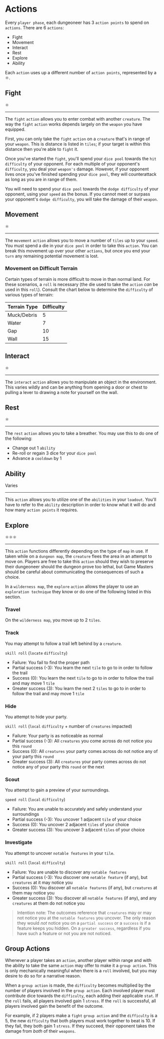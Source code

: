 # Actions

Every `player phase`, each dungeoneer has 3 `action points` to spend on `actions`. There are 6 `actions`:

- Fight
- Movement
- Interact
- Rest
- Explore
- Ability

Each `action` uses up a different number of `action points`, represented by a ⚛️.

## Fight

⚛️

---

The `fight` `action` allows you to enter combat with another `creature`. The way the `fight` `action` works depends largely on the `weapon` you have equipped.

First, you can only take the `fight` `action` on a `creature` that's in range of your `weapon`. This is distance is listed in `tiles`; if your target is within this distance then you're able to `fight` it.

Once you've started the `fight`, you'll spend your `dice pool` towards the `hit difficulty` of your opponent. For each multiple of your opponent's `difficulty`, you deal your `weapon's` damage. However, if your opponent lives once you've finished spending your `dice pool`, they will counterattack as long as you are in range of them.

You will need to spend your `dice pool` towards the `dodge difficulty` of your opponent, using your `speed` as the bonus. If you cannot meet or surpass your opponent's `dodge difficulty`, you will take the damage of their `weapon`.

## Movement

⚛️

---

The `movement` `action` allows you to move a number of `tiles` up to your `speed`. You must spend a die in your `dice pool` in order to take this `action`. You can break this movement up over your other `actions`, but once you end your `turn` any remaining potential movement is lost.

### Movement on Difficult Terrain

Certain types of terrain is more difficult to move in than normal land. For these scenarios, a `roll` is necessary (the die used to take the `action` _can_ be used in this `roll`). Consult the chart below to determine the `difficulty` of various types of terrain:

| Terrain Type | Difficulty |
| ------------ | ---------- |
| Muck/Debris  | 5          |
| Water        | 7          |
| Gap          | 10         |
| Wall         | 15         |

## Interact

⚛️

---

The `interact` `action` allows you to manipulate an object in the environment. This varies wildly and can be anything from opening a door or chest to pulling a lever to drawing a note for yourself on the wall.

## Rest

⚛️

---

The `rest` `action` allows you to take a breather. You may use this to do one of the following:

- Change out 1 `ability`
- Re-roll or regain 3 dice for your `dice pool`
- Advance a `cooldown` by 1

## Ability

Varies

---

This `action` allows you to utilize one of the `abilities` in your `loadout`. You'll have to refer to the `ability` description in order to know what it will do and how many `action points` it requires.

## Explore

⚛️⚛️⚛️

---

This `action` functions differently depending on the type of `map` in use. If taken while on a `dungeon map`, the `creature` flees the area in an attempt to move on. Players are free to take this `action` should they wish to preserve their dungeoneer should the dungeon prove too lethal, but Game Masters should be careful about communicating the consequences of such a choice.

In a `wilderness map`, the `explore` `action` allows the player to use an `exploration technique` they know or do one of the following listed in this section.

### Travel

On the `wilderness map`, you move up to 2 `tiles`.

### Track

You may attempt to follow a trail left behind by a `creature`.

`skill roll` (`locate` `difficulty`)

- Failure: You fail to find the proper path
- Partial success (-3): You learn the next `tile` to go to in order to follow the trail
- Success (0): You learn the next `tile` to go to in order to follow the trail and may move 1 `tile`
- Greater success (3): You learn the next 2 `tiles` to go to in order to follow the trail and may move 1 `tile`

### Hide

You attempt to hide your party.

`skill roll` (`local` `difficulty` + number of `creatures` impacted)

- Failure: Your party is as noticeable as normal
- Partial success (-3): All `creatures` you come across do not notice you this `round`
- Success (0): All `creatures` your party comes across do not notice any of your party this `round`
- Greater success (3): All `creatures` your party comes across do not notice any of your party this `round` or the next

### Scout

You attempt to gain a preview of your surroundings.

`speed roll` (`local` `difficulty`)

- Failure: You are unable to accurately and safely understand your surroundings
- Partial success (-3): You uncover 1 adjacent `tile` of your choice
- Success (0): You uncover 2 adjacent `tiles` of your choice
- Greater success (3): You uncover 3 adjacent `tiles` of your choice

### Investigate

You attempt to uncover `notable features` in your `tile`.

`skill roll` (`local` `difficulty`)

- Failure: You are unable to discover any `notable features`
- Partial success (-3): You discover one `notable feature` (if any), but `creatures` at it may notice you
- Success (0): You discover all `notable features` (if any), but `creatures` at them may notice you
- Greater success (3): You discover all `notable features` (if any), and any `creatures` at them do not notice you

> Intention note: The outcomes reference that `creatures` may or may not notice you at the `notable features` you uncover. The only reason they would _not_ notice you on a `partial success` or a `success` is if a feature keeps you hidden. On a `greater success`, regardless if you have such a feature or not you are not noticed.

## Group Actions

Whenever a player takes an `action`, another player within range and with the ability to take the same `action` may offer to make it a `group action`. This is only mechanically meaningful when there is a `roll` involved, but you may desire to do so for a narrative reason.

When a `group action` is made, the `difficulty` becomes multiplied by the number of players involved in the `group action`. Each involved player must contribute dice towards the `difficulty`, each adding their applicable `stat`. If the `roll` fails, all players involved gain 1 `stress`. If the `roll` is successful, all players involved gain the benefit of the outcome.

For example, if 2 players make a `fight` `group action` and the `difficulty` is a 5, the new `difficulty` that both players must work together to beat is 10. If they fail, they both gain 1 `stress`. If they succeed, their opponent takes the damage from _both_ of their `weapons`.
